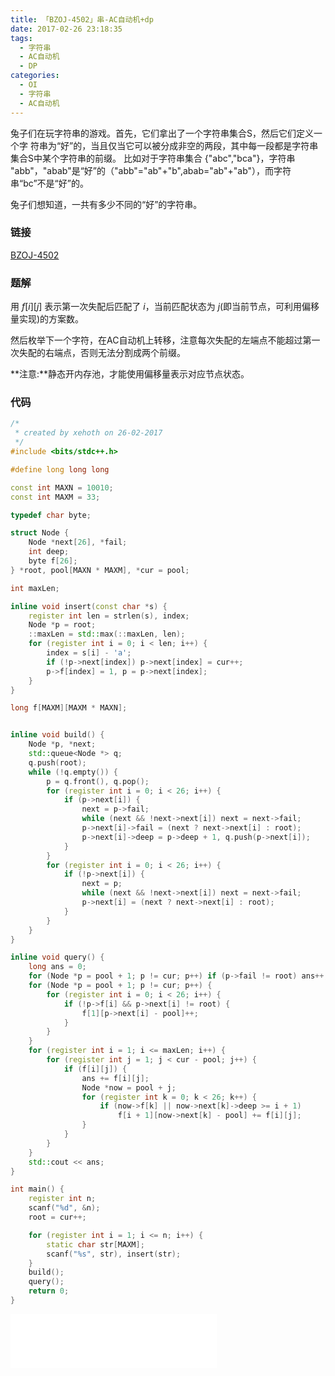 ```yaml
---
title: 「BZOJ-4502」串-AC自动机+dp
date: 2017-02-26 23:18:35
tags:
  - 字符串
  - AC自动机
  - DP
categories:
  - OI
  - 字符串
  - AC自动机
---
```

兔子们在玩字符串的游戏。首先，它们拿出了一个字符串集合S，然后它们定义一个字
符串为“好”的，当且仅当它可以被分成非空的两段，其中每一段都是字符串集合S中某个字符串的前缀。
比如对于字符串集合 {"abc","bca"}，字符串 "abb"，"abab"是“好”的（"abb"="ab"+"b",abab="ab"+"ab"），而字符串“bc”不是“好”的。

兔子们想知道，一共有多少不同的“好”的字符串。
<!-- more -->
### 链接
[BZOJ-4502](http://www.lydsy.com/JudgeOnline/problem.php?id=4502)
### 题解
用 $f[i][j]$ 表示第一次失配后匹配了 $i$，当前匹配状态为 $j$(即当前节点，可利用偏移量实现)的方案数。

然后枚举下一个字符，在AC自动机上转移，注意每次失配的左端点不能超过第一次失配的右端点，否则无法分割成两个前缀。

**注意:**静态开内存池，才能使用偏移量表示对应节点状态。
### 代码
``` cpp
/*
 * created by xehoth on 26-02-2017
 */
#include <bits/stdc++.h>

#define long long long

const int MAXN = 10010;
const int MAXM = 33;

typedef char byte;

struct Node {
    Node *next[26], *fail;
    int deep;
    byte f[26];
} *root, pool[MAXN * MAXM], *cur = pool;

int maxLen;

inline void insert(const char *s) {
    register int len = strlen(s), index;
    Node *p = root;
    ::maxLen = std::max(::maxLen, len);
    for (register int i = 0; i < len; i++) {
        index = s[i] - 'a';
        if (!p->next[index]) p->next[index] = cur++;
        p->f[index] = 1, p = p->next[index];
    }
}

long f[MAXM][MAXM * MAXN];


inline void build() {
    Node *p, *next;
    std::queue<Node *> q;
    q.push(root);
    while (!q.empty()) {
        p = q.front(), q.pop();
        for (register int i = 0; i < 26; i++) {
            if (p->next[i]) {
                next = p->fail;
                while (next && !next->next[i]) next = next->fail;
                p->next[i]->fail = (next ? next->next[i] : root);
                p->next[i]->deep = p->deep + 1, q.push(p->next[i]);
            }
        }
        for (register int i = 0; i < 26; i++) {
            if (!p->next[i]) {
                next = p;
                while (next && !next->next[i]) next = next->fail;
                p->next[i] = (next ? next->next[i] : root);
            }
        }
    }
}

inline void query() {
    long ans = 0;
    for (Node *p = pool + 1; p != cur; p++) if (p->fail != root) ans++;
    for (Node *p = pool + 1; p != cur; p++) {
        for (register int i = 0; i < 26; i++) {
            if (!p->f[i] && p->next[i] != root) {
                f[1][p->next[i] - pool]++;
            }
        }
    }
    for (register int i = 1; i <= maxLen; i++) {
        for (register int j = 1; j < cur - pool; j++) {
            if (f[i][j]) {
                ans += f[i][j];
                Node *now = pool + j;
                for (register int k = 0; k < 26; k++) {
                    if (now->f[k] || now->next[k]->deep >= i + 1)
                        f[i + 1][now->next[k] - pool] += f[i][j];
                }
            }
        }
    }
    std::cout << ans;
}

int main() {
    register int n;
    scanf("%d", &n);
    root = cur++;

    for (register int i = 1; i <= n; i++) {
        static char str[MAXM];
        scanf("%s", str), insert(str);
    }
    build();
    query();
    return 0;
}
```
<iframe frameborder="no" border="0" marginwidth="0" marginheight="0" width=330 height=86 src="//music.163.com/outchain/player?type=2&id=22785211&auto=1&height=66"></iframe>